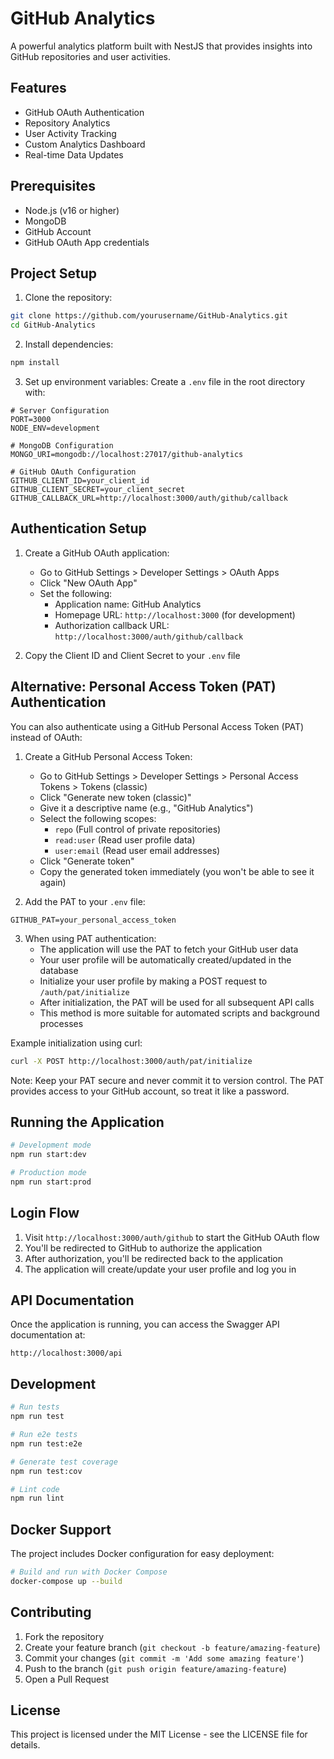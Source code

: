# GitHub Analytics

A powerful analytics platform built with NestJS that provides insights into GitHub repositories and user activities.

## Features

- GitHub OAuth Authentication
- Repository Analytics
- User Activity Tracking
- Custom Analytics Dashboard
- Real-time Data Updates

## Prerequisites

- Node.js (v16 or higher)
- MongoDB
- GitHub Account
- GitHub OAuth App credentials

## Project Setup

1. Clone the repository:
```bash
git clone https://github.com/yourusername/GitHub-Analytics.git
cd GitHub-Analytics
```

2. Install dependencies:
```bash
npm install
```

3. Set up environment variables:
Create a `.env` file in the root directory with:
```
# Server Configuration
PORT=3000
NODE_ENV=development

# MongoDB Configuration
MONGO_URI=mongodb://localhost:27017/github-analytics

# GitHub OAuth Configuration
GITHUB_CLIENT_ID=your_client_id
GITHUB_CLIENT_SECRET=your_client_secret
GITHUB_CALLBACK_URL=http://localhost:3000/auth/github/callback
```

## Authentication Setup

1. Create a GitHub OAuth application:
   - Go to GitHub Settings > Developer Settings > OAuth Apps
   - Click "New OAuth App"
   - Set the following:
     - Application name: GitHub Analytics
     - Homepage URL: `http://localhost:3000` (for development)
     - Authorization callback URL: `http://localhost:3000/auth/github/callback`

2. Copy the Client ID and Client Secret to your `.env` file

## Alternative: Personal Access Token (PAT) Authentication

You can also authenticate using a GitHub Personal Access Token (PAT) instead of OAuth:

1. Create a GitHub Personal Access Token:
   - Go to GitHub Settings > Developer Settings > Personal Access Tokens > Tokens (classic)
   - Click "Generate new token (classic)"
   - Give it a descriptive name (e.g., "GitHub Analytics")
   - Select the following scopes:
     - `repo` (Full control of private repositories)
     - `read:user` (Read user profile data)
     - `user:email` (Read user email addresses)
   - Click "Generate token"
   - Copy the generated token immediately (you won't be able to see it again)

2. Add the PAT to your `.env` file:
```
GITHUB_PAT=your_personal_access_token
```

3. When using PAT authentication:
   - The application will use the PAT to fetch your GitHub user data
   - Your user profile will be automatically created/updated in the database
   - Initialize your user profile by making a POST request to `/auth/pat/initialize`
   - After initialization, the PAT will be used for all subsequent API calls
   - This method is more suitable for automated scripts and background processes

Example initialization using curl:
```bash
curl -X POST http://localhost:3000/auth/pat/initialize
```

Note: Keep your PAT secure and never commit it to version control. The PAT provides access to your GitHub account, so treat it like a password.

## Running the Application

```bash
# Development mode
npm run start:dev

# Production mode
npm run start:prod
```

## Login Flow

1. Visit `http://localhost:3000/auth/github` to start the GitHub OAuth flow
2. You'll be redirected to GitHub to authorize the application
3. After authorization, you'll be redirected back to the application
4. The application will create/update your user profile and log you in

## API Documentation

Once the application is running, you can access the Swagger API documentation at:
```
http://localhost:3000/api
```

## Development

```bash
# Run tests
npm run test

# Run e2e tests
npm run test:e2e

# Generate test coverage
npm run test:cov

# Lint code
npm run lint
```

## Docker Support

The project includes Docker configuration for easy deployment:

```bash
# Build and run with Docker Compose
docker-compose up --build
```

## Contributing

1. Fork the repository
2. Create your feature branch (`git checkout -b feature/amazing-feature`)
3. Commit your changes (`git commit -m 'Add some amazing feature'`)
4. Push to the branch (`git push origin feature/amazing-feature`)
5. Open a Pull Request

## License

This project is licensed under the MIT License - see the LICENSE file for details.
